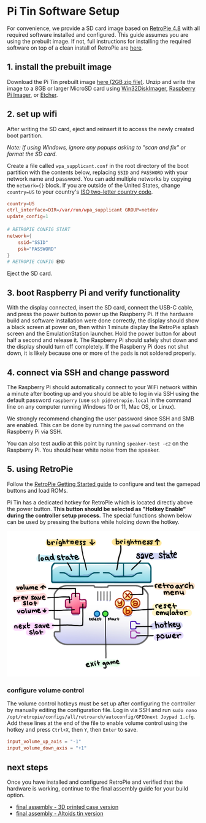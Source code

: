 # Pi Tin Software Setup

For convenience, we provide a SD card image based on [RetroPie 4.8](https://retropie.org.uk/download/) with all required software installed and configured. This guide assumes you are using the prebuilt image. If not, full instructions for installing the required software on top of a clean install of RetroPie are [here](./full_software_setup).

## 1. install the prebuilt image

Download the Pi Tin prebuilt image [here (2GB zip file)](https://github.com/jackw01/pi-tin/releases/download/v1.1/pi_tin_20250617.zip). Unzip and write the image to a 8GB or larger MicroSD card using [Win32DiskImager](https://sourceforge.net/projects/win32diskimager/), [Raspberry Pi Imager](https://www.raspberrypi.com/software/), or [Etcher](https://etcher.balena.io/).

## 2. set up wifi

After writing the SD card, eject and reinsert it to access the newly created boot partition.

*Note: If using Windows, ignore any popups asking to "scan and fix" or format the SD card.*

Create a file called `wpa_supplicant.conf` in the root directory of the boot partition with the contents below, replacing `SSID` and `PASSWORD` with your network name and password. You can add multiple networks by copying the `network={}` block. If you are outside of the United States, change `country=US` to your country's [ISO two-letter country code](https://en.wikipedia.org/wiki/List_of_ISO_3166_country_codes).

```conf
country=US
ctrl_interface=DIR=/var/run/wpa_supplicant GROUP=netdev
update_config=1

# RETROPIE CONFIG START
network={
    ssid="SSID"
    psk="PASSWORD"
}
# RETROPIE CONFIG END
```

Eject the SD card.

## 3. boot Raspberry Pi and verify functionality

With the display connected, insert the SD card, connect the USB-C cable, and press the power button to power up the Raspberry Pi. If the hardware build and software installation were done correctly, the display should show a black screen at power on, then within 1 minute display the RetroPie splash screen and the EmulationStation launcher. Hold the power button for about half a second and release it. The Raspberry Pi should safely shut down and the display should turn off completely. If the Raspberry Pi does not shut down, it is likely because one or more of the pads is not soldered properly.

## 4. connect via SSH and change password

The Raspberry Pi should automatically connect to your WiFi network within a minute after booting up and you should be able to log in via SSH using the default password `raspberry` (use `ssh pi@retropie.local` in the command line on any computer running Windows 10 or 11, Mac OS, or Linux).

We strongly recommend changing the user password since SSH and SMB are enabled. This can be done by running the `passwd` command on the Raspberry Pi via SSH.

You can also test audio at this point by running `speaker-test -c2` on the Raspberry Pi. You should hear white noise from the speaker.

## 5. using RetroPie

Follow the [RetroPie Getting Started guide](https://retropie.org.uk/docs/Controller-Configuration/) to configure and test the gamepad buttons and load ROMs.

Pi Tin has a dedicated hotkey for RetroPie which is located directly above the power button. **This button should be selected as "Hotkey Enable" during the controller setup process.** The special functions shown below can be used by pressing the buttons while holding down the hotkey.

![](images/hotkeys.jpg)

### configure volume control

The volume control hotkeys must be set up after configuring the controller by manually editing the  configuration file. Log in via SSH and run `sudo nano /opt/retropie/configs/all/retroarch/autoconfig/GPIOnext Joypad 1.cfg`. Add these lines at the end of the file to enable volume control using the hotkey and press `Ctrl+X`, then `Y`, then `Enter` to save.

```conf
input_volume_up_axis = "-1"
input_volume_down_axis = "+1"
```

## next steps

Once you have installed and configured RetroPie and verified that the hardware is working, continue to the final assembly guide for your build option.

- [final assembly - 3D printed case version](./3dp_assembly)
- [final assembly - Altoids tin version](./altoids_assembly)
